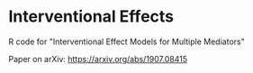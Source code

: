 # Interventional Effects

R code for "Interventional Effect Models for Multiple Mediators"

Paper on arXiv: https://arxiv.org/abs/1907.08415
